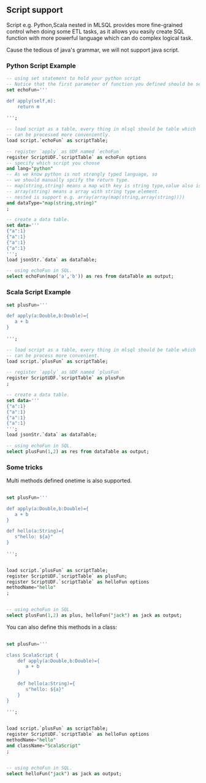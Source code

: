 ## Script support

Script e.g. Python,Scala nested in MLSQL provides more fine-grained control when doing some ETL tasks, as it allows you 
easily create SQL function with more powerful language which can do complex logical task.
 
Cause the tedious of java's grammar, we will not support java script.


### Python Script Example

```sql
-- using set statement to hold your python script
-- Notice that the first parameter of function you defined should be self.  
set echoFun='''

def apply(self,m):
    return m
    
''';

-- load script as a table, every thing in mlsql should be table which 
-- can be processed more conveniently.
load script.`echoFun` as scriptTable;

-- register `apply` as UDF named `echoFun` 
register ScriptUDF.`scriptTable` as echoFun options
-- specify which script you choose
and lang="python"
-- As we know python is not strongly typed language, so 
-- we should manually spcify the return type.
-- map(string,string) means a map with key is string type,value also is string type.
-- array(string) means a array with string type element.
-- nested is support e.g. array(array(map(string,array(string))))
and dataType="map(string,string)"
;

-- create a data table.
set data='''
{"a":1}
{"a":1}
{"a":1}
{"a":1}
''';
load jsonStr.`data` as dataTable;

-- using echoFun in SQL.
select echoFun(map('a','b')) as res from dataTable as output;
```

### Scala Script Example
 
```sql
set plusFun='''

def apply(a:Double,b:Double)={
   a + b
}
    
''';

-- load script as a table, every thing in mlsql should be table which 
-- can be process more convenient.
load script.`plusFun` as scriptTable;

-- register `apply` as UDF named `plusFun` 
register ScriptUDF.`scriptTable` as plusFun
;

-- create a data table.
set data='''
{"a":1}
{"a":1}
{"a":1}
{"a":1}
''';
load jsonStr.`data` as dataTable;

-- using echoFun in SQL.
select plusFun(1,2) as res from dataTable as output;
``` 

### Some tricks

Multi methods defined onetime is also supported.

```sql
 
set plusFun='''

def apply(a:Double,b:Double)={
   a + b
}

def hello(a:String)={
   s"hello: ${a}"
}
    
''';


load script.`plusFun` as scriptTable;
register ScriptUDF.`scriptTable` as plusFun;
register ScriptUDF.`scriptTable` as helloFun options
methodName="hello"
;


-- using echoFun in SQL.
select plusFun(1,2) as plus, helloFun("jack") as jack as output;
```

You can also define this methods in a class:

```sql
 
set plusFun='''

class ScalaScript {
    def apply(a:Double,b:Double)={
       a + b
    }
    
    def hello(a:String)={
       s"hello: ${a}"
    }
}
    
''';


load script.`plusFun` as scriptTable;
register ScriptUDF.`scriptTable` as helloFun options
methodName="hello"
and className="ScalaScript"
;


-- using echoFun in SQL.
select helloFun("jack") as jack as output;
```

